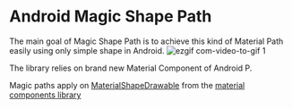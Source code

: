 # Android Magic Shape Path

The main goal of Magic Shape Path is to achieve this kind of Material Path easily using only simple shape in Android. 
![ezgif com-video-to-gif 1](https://user-images.githubusercontent.com/15737675/41261271-2ef83502-6ddb-11e8-9496-6f16fb218569.gif)


The library relies on brand new Material Component of Android P. 

Magic paths apply on [MaterialShapeDrawable](https://github.com/material-components/material-components-android/blob/master/lib/java/com/google/android/material/shape/MaterialShapeDrawable.java) from the [material components library](https://github.com/material-components/material-components-android)
